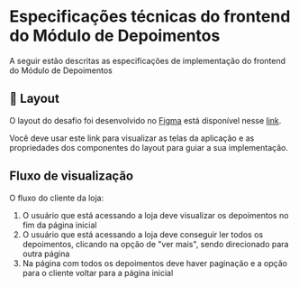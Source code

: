 # Especificações técnicas do frontend do Módulo de Depoimentos
A seguir estão descritas as especificações de implementação do frontend do Módulo de Depoimentos

## :art: Layout
O layout do desafio foi desenvolvido no [Figma](https://www.figma.com/) está disponível nesse [link](https://www.figma.com/file/nH7DkbJWnk68QQq6JIXdKY/Testimonial?node-id=0%3A1). 

Você deve usar este link para visualizar as telas da aplicação e as propriedades dos componentes do layout para guiar a sua implementação.

## Fluxo de visualização
O fluxo do cliente da loja:
1. O usuário que está acessando a loja deve visualizar os depoimentos no fim da página inicial
1. O usuário que está acessando a loja deve conseguir ler todos os depoimentos, clicando na opção de "ver mais", sendo direcionado para outra página
1. Na página com todos os depoimentos deve haver paginação e a opção para o cliente voltar para a página inicial

